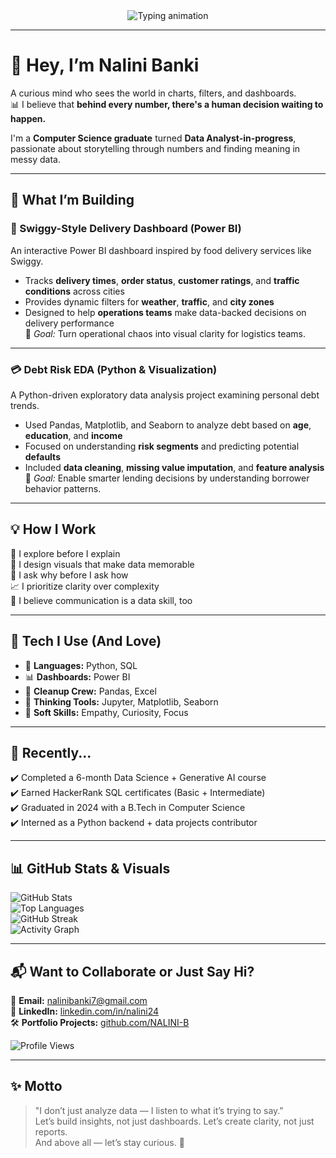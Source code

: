 <div align="center">
  <img src="https://readme-typing-svg.herokuapp.com?font=Fira+Code&size=27&pause=1000&color=E94BE9&center=true&vCenter=true&width=950&lines=Hi+there!+I'm+Nalini+Banki+%F0%9F%91%8B;Data+isn't+just+numbers+--+it's+my+language+%F0%9F%93%88;I+turn+questions+into+insights+with+Python+and+Power+BI+%F0%9F%94%A5;Learning+relentlessly+--+building+fearlessly+%F0%9F%9A%80" alt="Typing animation" />
</div>

---

# 👋 Hey, I’m Nalini Banki

A curious mind who sees the world in charts, filters, and dashboards.  
📊 I believe that **behind every number, there's a human decision waiting to happen.**  

I'm a **Computer Science graduate** turned **Data Analyst-in-progress**, passionate about storytelling through numbers and finding meaning in messy data.

---

## 🚧 What I’m Building

### 🛵 Swiggy-Style Delivery Dashboard (Power BI)  
An interactive Power BI dashboard inspired by food delivery services like Swiggy.  
- Tracks **delivery times**, **order status**, **customer ratings**, and **traffic conditions** across cities  
- Provides dynamic filters for **weather**, **traffic**, and **city zones**  
- Designed to help **operations teams** make data-backed decisions on delivery performance  
🎯 *Goal:* Turn operational chaos into visual clarity for logistics teams.

---

### 💳 Debt Risk EDA (Python & Visualization)  
A Python-driven exploratory data analysis project examining personal debt trends.  
- Used Pandas, Matplotlib, and Seaborn to analyze debt based on **age**, **education**, and **income**  
- Focused on understanding **risk segments** and predicting potential **defaults**  
- Included **data cleaning**, **missing value imputation**, and **feature analysis**  
🎯 *Goal:* Enable smarter lending decisions by understanding borrower behavior patterns.

---


## 💡 How I Work

🔎 I explore before I explain  
📌 I design visuals that make data memorable  
🎯 I ask why before I ask how  
📈 I prioritize clarity over complexity  
💬 I believe communication is a data skill, too

---

## 🧠 Tech I Use (And Love)

- 📘 **Languages:** Python, SQL  
- 📊 **Dashboards:** Power BI  
- 🧹 **Cleanup Crew:** Pandas, Excel  
- 🧠 **Thinking Tools:** Jupyter, Matplotlib, Seaborn  
- 💬 **Soft Skills:** Empathy, Curiosity, Focus

---

## 🔄 Recently...

✔️ Completed a 6-month Data Science + Generative AI course  
✔️ Earned HackerRank SQL certificates (Basic + Intermediate)  
✔️ Graduated in 2024 with a B.Tech in Computer Science  
✔️ Interned as a Python backend + data projects contributor

---

## 📊 GitHub Stats & Visuals

![GitHub Stats](https://github-readme-stats.vercel.app/api?username=NALINI-B&show_icons=true&theme=tokyonight)  
![Top Languages](https://github-readme-stats.vercel.app/api/top-langs/?username=NALINI-B&layout=compact&theme=tokyonight)  
![GitHub Streak](https://github-readme-streak-stats.herokuapp.com/?user=NALINI-B&theme=tokyonight)  
![Activity Graph](https://github-readme-activity-graph.vercel.app/graph?username=NALINI-B&theme=github-compact)

---

## 📬 Want to Collaborate or Just Say Hi?

📩 **Email:** [nalinibanki7@gmail.com](mailto:nalinibanki7@gmail.com)  
🔗 **LinkedIn:** [linkedin.com/in/nalini24](https://www.linkedin.com/in/nalini24)  
🛠️ **Portfolio Projects:** [github.com/NALINI-B](https://github.com/NALINI-B)

![Profile Views](https://komarev.com/ghpvc/?username=NALINI-B&color=blue)

---

## ✨ Motto

> "I don’t just analyze data — I listen to what it’s trying to say."  
Let’s build insights, not just dashboards. Let’s create clarity, not just reports.  
And above all — let’s stay curious. 🌱


